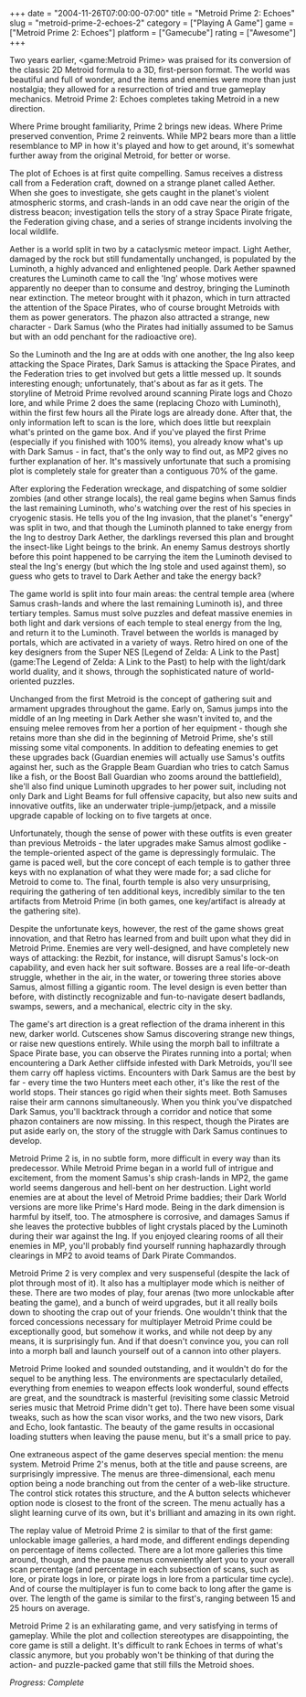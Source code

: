+++
date = "2004-11-26T07:00:00-07:00"
title = "Metroid Prime 2: Echoes"
slug = "metroid-prime-2-echoes-2"
category = ["Playing A Game"]
game = ["Metroid Prime 2: Echoes"]
platform = ["Gamecube"]
rating = ["Awesome"]
+++

Two years earlier, <game:Metroid Prime> was praised for its conversion of the classic 2D Metroid formula to a 3D, first-person format. The world was beautiful and full of wonder, and the items and enemies were more than just nostalgia; they allowed for a resurrection of tried and true gameplay mechanics. Metroid Prime 2: Echoes completes taking Metroid in a new direction.

Where Prime brought familiarity, Prime 2 brings new ideas. Where Prime preserved convention, Prime 2 reinvents. While MP2 bears more than a little resemblance to MP in how it's played and how to get around, it's somewhat further away from the original Metroid, for better or worse.

The plot of Echoes is at first quite compelling. Samus receives a distress call from a Federation craft, downed on a strange planet called Aether. When she goes to investigate, she gets caught in the planet's violent atmospheric storms, and crash-lands in an odd cave near the origin of the distress beacon; investigation tells the story of a stray Space Pirate frigate, the Federation giving chase, and a series of strange incidents involving the local wildlife.

Aether is a world split in two by a cataclysmic meteor impact. Light Aether, damaged by the rock but still fundamentally unchanged, is populated by the Luminoth, a highly advanced and enlightened people. Dark Aether spawned creatures the Luminoth came to call the 'Ing' whose motives were apparently no deeper than to consume and destroy, bringing the Luminoth near extinction. The meteor brought with it phazon, which in turn attracted the attention of the Space Pirates, who of course brought Metroids with them as power generators. The phazon also attracted a strange, new character - Dark Samus (who the Pirates had initially assumed to be Samus but with an odd penchant for the radioactive ore).

So the Luminoth and the Ing are at odds with one another, the Ing also keep attacking the Space Pirates, Dark Samus is attacking the Space Pirates, and the Federation tries to get involved but gets a little messed up. It sounds interesting enough; unfortunately, that's about as far as it gets. The storyline of Metroid Prime revolved around scanning Pirate logs and Chozo lore, and while Prime 2 does the same (replacing Chozo with Luminoth), within the first few hours all the Pirate logs are already done. After that, the only information left to scan is the lore, which does little but reexplain what's printed on the game box. And if you've played the first Prime (especially if you finished with 100% items), you already know what's up with Dark Samus - in fact, that's the only way to find out, as MP2 gives no further explanation of her. It's massively unfortunate that such a promising plot is completely stale for greater than a contiguous 70% of the game.

After exploring the Federation wreckage, and dispatching of some soldier zombies (and other strange locals), the real game begins when Samus finds the last remaining Luminoth, who's watching over the rest of his species in cryogenic stasis. He tells you of the Ing invasion, that the planet's "energy" was split in two, and that though the Luminoth planned to take energy from the Ing to destroy Dark Aether, the darklings reversed this plan and brought the insect-like Light beings to the brink. An enemy Samus destroys shortly before this point happened to be carrying the item the Luminoth devised to steal the Ing's energy (but which the Ing stole and used against them), so guess who gets to travel to Dark Aether and take the energy back?

The game world is split into four main areas: the central temple area (where Samus crash-lands and where the last remaining Luminoth is), and three tertiary temples. Samus must solve puzzles and defeat massive enemies in both light and dark versions of each temple to steal energy from the Ing, and return it to the Luminoth. Travel between the worlds is managed by portals, which are activated in a variety of ways. Retro hired on one of the key designers from the Super NES [Legend of Zelda: A Link to the Past](game:The Legend of Zelda: A Link to the Past) to help with the light/dark world duality, and it shows, through the sophisticated nature of world-oriented puzzles.

Unchanged from the first Metroid is the concept of gathering suit and armament upgrades throughout the game. Early on, Samus jumps into the middle of an Ing meeting in Dark Aether she wasn't invited to, and the ensuing melee removes from her a portion of her equipment - though she retains more than she did in the beginning of Metroid Prime, she's still missing some vital components. In addition to defeating enemies to get these upgrades back (Guardian enemies will actually use Samus's outfits against her, such as the Grapple Beam Guardian who tries to catch Samus like a fish, or the Boost Ball Guardian who zooms around the battlefield), she'll also find unique Luminoth upgrades to her power suit, including not only Dark and Light Beams for full offensive capacity, but also new suits and innovative outfits, like an underwater triple-jump/jetpack, and a missile upgrade capable of locking on to five targets at once.

Unfortunately, though the sense of power with these outfits is even greater than previous Metroids - the later upgrades make Samus almost godlike - the temple-oriented aspect of the game is depressingly formulaic. The game is paced well, but the core concept of each temple is to gather three keys with no explanation of what they were made for; a sad cliche for Metroid to come to. The final, fourth temple is also very unsurprising, requiring the gathering of ten additional keys, incredibly similar to the ten artifacts from Metroid Prime (in both games, one key/artifact is already at the gathering site).

Despite the unfortunate keys, however, the rest of the game shows great innovation, and that Retro has learned from and built upon what they did in Metroid Prime. Enemies are very well-designed, and have completely new ways of attacking: the Rezbit, for instance, will disrupt Samus's lock-on capability, and even hack her suit software. Bosses are a real life-or-death struggle, whether in the air, in the water, or towering three stories above Samus, almost filling a gigantic room. The level design is even better than before, with distinctly recognizable and fun-to-navigate desert badlands, swamps, sewers, and a mechanical, electric city in the sky.

The game's art direction is a great reflection of the drama inherent in this new, darker world. Cutscenes show Samus discovering strange new things, or raise new questions entirely. While using the morph ball to infiltrate a Space Pirate base, you can observe the Pirates running into a portal; when encountering a Dark Aether cliffside infested with Dark Metroids, you'll see them carry off hapless victims. Encounters with Dark Samus are the best by far - every time the two Hunters meet each other, it's like the rest of the world stops. Their stances go rigid when their sights meet. Both Samuses raise their arm cannons simultaneously. When you think you've dispatched Dark Samus, you'll backtrack through a corridor and notice that some phazon containers are now missing. In this respect, though the Pirates are put aside early on, the story of the struggle with Dark Samus continues to develop.

Metroid Prime 2 is, in no subtle form, more difficult in every way than its predecessor. While Metroid Prime began in a world full of intrigue and excitement, from the moment Samus's ship crash-lands in MP2, the game world seems dangerous and hell-bent on her destruction. Light world enemies are at about the level of Metroid Prime baddies; their Dark World versions are more like Prime's Hard mode. Being in the dark dimension is harmful by itself, too. The atmosphere is corrosive, and damages Samus if she leaves the protective bubbles of light crystals placed by the Luminoth during their war against the Ing. If you enjoyed clearing rooms of all their enemies in MP, you'll probably find yourself running haphazardly through clearings in MP2 to avoid teams of Dark Pirate Commandos.

Metroid Prime 2 is very complex and very suspenseful (despite the lack of plot through most of it). It also has a multiplayer mode which is neither of these. There are two modes of play, four arenas (two more unlockable after beating the game), and a bunch of weird upgrades, but it all really boils down to shooting the crap out of your friends. One wouldn't think that the forced concessions necessary for multiplayer Metroid Prime could be exceptionally good, but somehow it works, and while not deep by any means, it is surprisingly fun. And if that doesn't convince you, you can roll into a morph ball and launch yourself out of a cannon into other players.

Metroid Prime looked and sounded outstanding, and it wouldn't do for the sequel to be anything less. The environments are spectacularly detailed, everything from enemies to weapon effects look wonderful, sound effects are great, and the soundtrack is masterful (revisiting some classic Metroid series music that Metroid Prime didn't get to). There have been some visual tweaks, such as how the scan visor works, and the two new visors, Dark and Echo, look fantastic. The beauty of the game results in occasional loading stutters when leaving the pause menu, but it's a small price to pay.

One extraneous aspect of the game deserves special mention: the menu system. Metroid Prime 2's menus, both at the title and pause screens, are surprisingly impressive. The menus are three-dimensional, each menu option being a node branching out from the center of a web-like structure. The control stick rotates this structure, and the A button selects whichever option node is closest to the front of the screen. The menu actually has a slight learning curve of its own, but it's brilliant and amazing in its own right.

The replay value of Metroid Prime 2 is similar to that of the first game: unlockable image galleries, a hard mode, and different endings depending on percentage of items collected. There are a lot more galleries this time around, though, and the pause menus conveniently alert you to your overall scan percentage (and percentage in each subsection of scans, such as lore, or pirate logs in lore, or pirate logs in lore from a particular time cycle). And of course the multiplayer is fun to come back to long after the game is over. The length of the game is similar to the first's, ranging between 15 and 25 hours on average.

Metroid Prime 2 is an exhilarating game, and very satisfying in terms of gameplay. While the plot and collection stereotypes are disappointing, the core game is still a delight. It's difficult to rank Echoes in terms of what's classic anymore, but you probably won't be thinking of that during the action- and puzzle-packed game that still fills the Metroid shoes.

<i>Progress: Complete</i>